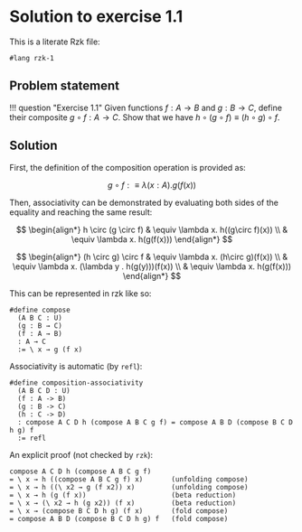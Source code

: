 # Solution to exercise 1.1

This is a literate Rzk file:

```rzk
#lang rzk-1
```

## Problem statement

!!! question "Exercise 1.1"
    Given functions $f : A \to B$ and $g : B \to C$,
    define their composite $g \circ f : A \to C$.
    Show that we have $h \circ (g \circ f) \equiv (h \circ g) \circ f$.

## Solution

First, the definition of the composition operation is provided as:

$$
g \circ f :\equiv \lambda (x: A) . g(f(x))
$$

Then, associativity can be demonstrated by evaluating both sides of the equality and reaching the same result:

$$
    \begin{align*}
        h \circ (g \circ f) & \equiv \lambda x. h((g\circ f)(x)) \\
                            & \equiv \lambda x. h(g(f(x)))
    \end{align*}
$$

$$
    \begin{align*}
        (h \circ g) \circ f & \equiv \lambda x. (h\circ g)(f(x)) \\
                            & \equiv \lambda x. (\lambda y . h(g(y)))(f(x)) \\
                            & \equiv \lambda x. h(g(f(x)))
    \end{align*}
$$

This can be represented in rzk like so:

```rzk
#define compose
  (A B C : U)
  (g : B → C)
  (f : A → B)
  : A → C
  := \ x → g (f x)
```

Associativity is automatic (by `refl`):

```rzk
#define composition-associativity
  (A B C D : U)
  (f : A -> B)
  (g : B -> C)
  (h : C -> D)
  : compose A C D h (compose A B C g f) = compose A B D (compose B C D h g) f
  := refl
```

An explicit proof (not checked by `rzk`):

```
compose A C D h (compose A B C g f)
= \ x → h ((compose A B C g f) x)       (unfolding compose)
= \ x → h ((\ x2 → g (f x2)) x)         (unfolding compose)
= \ x → h (g (f x))                     (beta reduction)
= \ x → (\ x2 → h (g x2)) (f x)         (beta reduction)
= \ x → (compose B C D h g) (f x)       (fold compose)
= compose A B D (compose B C D h g) f   (fold compose)
```
